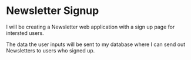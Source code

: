 # Newsletter Signup

I will be creating a Newsletter web application with a sign up page for intersted users.

The data the user inputs will be sent to my database where I can send out Newsletters to users who signed up.